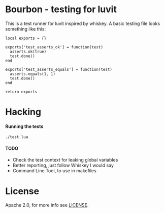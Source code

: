 Bourbon - testing for luvit
===========================

This is a test runner for luvit inspired by whiskey. A basic testing file looks something like this:

    local exports = {}

    exports['test_asserts_ok'] = function(test)
      asserts.ok(true)
      test.done()
    end

    exports['test_asserts_equals'] = function(test)
      asserts.equals(1, 1)
      test.done()
    end

    return exports

Hacking
=======
#### Running the tests

    ./test.lua

#### TODO

 * Check the test context for leaking global variables
 * Better reporting, just follow Whiskey I would say
 * Command Line Tool, to use in makefiles

License
=======

Apache 2.0, for more info see [LICENSE](/racker/luvit-bourbon/blob/master/LICENSE).
